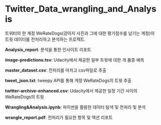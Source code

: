 # Twitter_Data_wrangling_and_Analysis

트위터의 한 계정 WeRateDogs(강아지 사진과 그에 대한 평가점수를 남기는 계정)의 트윗 데이터를 전처리하고 분석하는 프로젝트.

__Analysis_report__: 분석을 통한 인사이트 리포트  

__image-predictions.tsv__: Udacity에서 제공한 일부 트윗에 대한 개 품종 예측  

__master_dataset.csv__: 전처리를 마치고 csv파일로 추출  

__tweet_json.txt__: tweepy API를 통해 계정 WeRateDogs의 트윗 추출  

__twitter-archive-enhanced.csv__: Udacity에서 제공한 일정 기간 사이의 WeRateDogs의 트윗  

__Wrangling&Analysis.ipynb__: 파이썬을 활용한 데이터 탐색 및 전처리 및 분석  

__wrangle_report.pdf__: 전처리가 필요한 항목 및 액션 리포트
